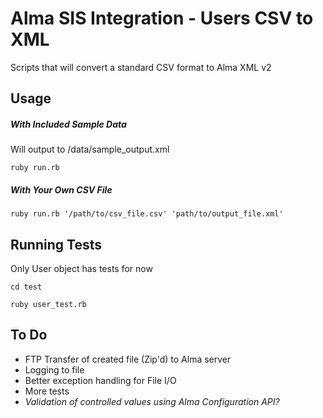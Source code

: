 # Alma SIS Integration - Users CSV to XML

Scripts that will convert a standard CSV format to Alma XML v2

## Usage

##### With Included Sample Data

Will output to /data/sample_output.xml

`ruby run.rb`

##### With Your Own CSV File

`ruby run.rb '/path/to/csv_file.csv' 'path/to/output_file.xml'`

## Running Tests

Only User object has tests for now

`cd test`

`ruby user_test.rb`

## To Do

+ FTP Transfer of created file (Zip'd) to Alma server
+ Logging to file
+ Better exception handling for File I/O
+ More tests
+ _Validation of controlled values using Alma Configuration API?_


